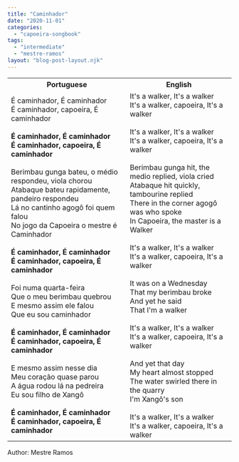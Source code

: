 ```yaml
---
title: "Caminhador"
date: "2020-11-01"
categories: 
  - "capoeira-songbook"
tags: 
  - "intermediate"
  - "mestre-ramos"
layout: "blog-post-layout.njk"
---
```


<table class="capoeira-table">
    <tr class="header-row">
        <th>Portuguese</th>
        <th>English</th>
    </tr>
    <tr>
        <td>É caminhador, É caminhador<br>É caminhador, capoeira, É caminhador<br><br><strong>É caminhador, É caminhador<br>É caminhador, capoeira, É caminhador</strong><br><br>Berimbau gunga bateu, o médio respondeu, viola chorou<br>Atabaque bateu rapidamente, pandeiro respondeu<br>Lá no cantinho agogô foi quem falou<br>No jogo da Capoeira o mestre é Caminhador<br><br><strong>É caminhador, É caminhador<br>É caminhador, capoeira, É caminhador</strong><br><br>Foi numa quarta-feira<br>Que o meu berimbau quebrou<br>E mesmo assim ele falou<br>Que eu sou caminhador<br><br><strong>É caminhador, É caminhador<br>É caminhador, capoeira, É caminhador</strong><br><br>E mesmo assim nesse dia<br>Meu coração quase parou<br>A água rodou lá na pedreira<br>Eu sou filho de Xangô<br><br><strong>É caminhador, É caminhador<br>É caminhador, capoeira, É caminhador</strong></td>
        <td>It's a walker, It's a walker<br>It's a walker, capoeira, It's a walker<br><br>It's a walker, It's a walker<br>It's a walker, capoeira, It's a walker<br><br>Berimbau gunga hit, the medio replied, viola cried<br>Atabaque hit quickly, tambourine replied<br>There in the corner agogô was who spoke<br>In Capoeira, the master is a Walker<br><br>It's a walker, It's a walker<br>It's a walker, capoeira, It's a walker<br><br>It was on a Wednesday<br>That my berimbau broke<br>And yet he said<br>That I'm a walker<br><br>It's a walker, It's a walker<br>It's a walker, capoeira, It's a walker<br><br>And yet that day<br>My heart almost stopped<br>The water swirled there in the quarry<br>I'm Xangô's son<br><br>It's a walker, It's a walker<br>It's a walker, capoeira, It's a walker</td>
    </tr>
</table>

<figcaption>
Author: Mestre Ramos
</figcaption>